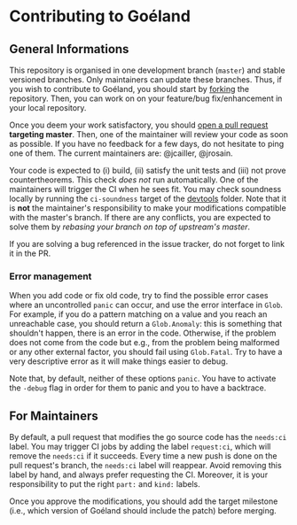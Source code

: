 # Contributing to Goéland

## General Informations

This repository is organised in one development branch (`master`) and stable
versioned branches. Only maintainers can update these branches. Thus, if you
wish to contribute to Goéland, you should start by
[forking](https://github.com/GoelandProver/Goeland/fork) the repository. Then,
you can work on on your feature/bug fix/enhancement in your local repository.

Once you deem your work satisfactory, you should [open a pull
request](https://github.com/GoelandProver/Goeland/compare) **targeting
master**. Then, one of the maintainer will review your code as soon as
possible. If you have no feedback for a few days, do not hesitate to ping one of
them. The current maintainers are: @jcailler, @jrosain.

Your code is expected to (i) build, (ii) satisfy the unit tests and (iii) not
prove countertheorems. This check *does not* run automatically. One of the
maintainers will trigger the CI when he sees fit. You may check soundness
locally by running the `ci-soundness` target of the [devtools](devtools)
folder. Note that it is **not** the maintainer's responsibility to make your
modifications compatible with the master's branch. If there are any conflicts,
you are expected to solve them by *rebasing your branch on top of upstream's
master*.

If you are solving a bug referenced in the issue tracker, do not forget to link
it in the PR.

### Error management

When you add code or fix old code, try to find the possible error cases where an
uncontrolled `panic` can occur, and use the error interface in `Glob`. For example, if you
do a pattern matching on a value and you reach an unreachable case, you should return a
`Glob.Anomaly`: this is something that shouldn't happen, there is an error in the
code. Otherwise, if the problem does not come from the code but e.g., from the problem
being malformed or any other external factor, you should fail using `Glob.Fatal`. Try to
have a very descriptive error as it will make things easier to debug.

Note that, by default, neither of these options `panic`. You have to activate the `-debug`
flag in order for them to panic and you to have a backtrace.

## For Maintainers

By default, a pull request that modifies the go source code has the `needs:ci`
label. You may trigger CI jobs by adding the label `request:ci`, which will
remove the `needs:ci` if it succeeds. Every time a new push is done on the pull
request's branch, the `needs:ci` label will reappear. Avoid removing this label
by hand, and always prefer requesting the CI. Moreover, it is your
responsibility to put the right `part:` and `kind:` labels.

Once you approve the modifications, you should add the target milestone (i.e.,
which version of Goéland should include the patch) before merging.
